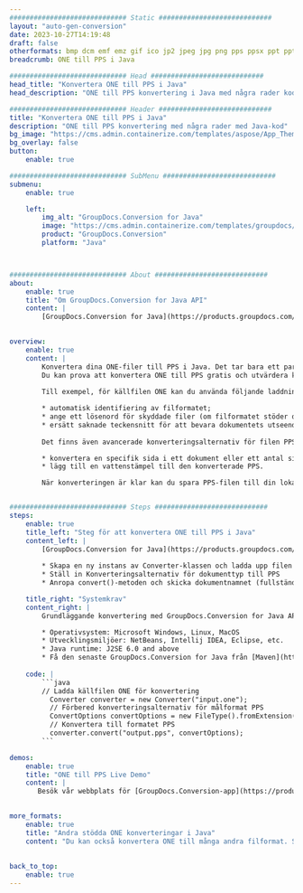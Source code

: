 ```yaml
---
############################# Static ############################
layout: "auto-gen-conversion"
date: 2023-10-27T14:19:48
draft: false
otherformats: bmp dcm emf emz gif ico jp2 jpeg jpg png pps ppsx ppt pptx psb psd svg svgz tga tif tiff webp wmf wmz
breadcrumb: ONE till PPS i Java

############################# Head ############################
head_title: "Konvertera ONE till PPS i Java"
head_description: "ONE till PPS konvertering i Java med några rader kod. Konvertera över 160 filformat med hjälp av GroupDocs dokumentkonverterings-API för Java"

############################# Header ############################
title: "Konvertera ONE till PPS i Java"
description: "ONE till PPS konvertering med några rader med Java-kod"
bg_image: "https://cms.admin.containerize.com/templates/aspose/App_Themes/V3/images/bg/header1.png"
bg_overlay: false
button:
    enable: true

############################# SubMenu ############################
submenu:
    enable: true

    left:
        img_alt: "GroupDocs.Conversion for Java"
        image: "https://cms.admin.containerize.com/templates/groupdocs/images/product-logos/90x90-noborder/groupdocs-conversion-java.png"
        product: "GroupDocs.Conversion"
        platform: "Java"



############################# About ############################
about:
    enable: true
    title: "Om GroupDocs.Conversion for Java API"
    content: |
        [GroupDocs.Conversion for Java](https://products.groupdocs.com/conversion/java/) är ett avancerat filformatkonverterings-API för konvertering mellan populära bild- och dokumentformat som Microsoft Office, OpenDocument, PDF, HTML, e-post, CAD. och mycket mer med bara några rader kod. Det inbyggda API:t upptäcker automatiskt formaten för originaldokumenten och erbjuder många alternativ för att anpassa de konverterade dokumenten. Tillsammans med funktionen att extrahera information från ett dokument, stöder den också cachelagring av konverteringsresultaten till den lokala disken som standard. Men alla typer av cachelagring kan stödjas genom att implementera lämpliga gränssnitt - Amazon S3, Dropbox, Google Drive, Windows Azure, Reddis eller andra.
    

overview:
    enable: true
    content: |
        Konvertera dina ONE-filer till PPS i Java. Det tar bara ett par rader med Java-kod på valfri plattform, som Windows, Linux, macOS.
        Du kan prova att konvertera ONE till PPS gratis och utvärdera kvaliteten på konverteringsresultaten. Tillsammans med enkla filkonverteringsskript kan du prova mer sofistikerade alternativ för att ladda källfilen ONE och lagra PPS-utdata. 
        
        Till exempel, för källfilen ONE kan du använda följande laddningsalternativ:

        * automatisk identifiering av filformatet;
        * ange ett lösenord för skyddade filer (om filformatet stöder det);
        * ersätt saknade teckensnitt för att bevara dokumentets utseende.
        
        Det finns även avancerade konverteringsalternativ för filen PPS:

        * konvertera en specifik sida i ett dokument eller ett antal sidor;
        * lägg till en vattenstämpel till den konverterade PPS.

        När konverteringen är klar kan du spara PPS-filen till din lokala filsökväg eller till tredje parts lagring såsom FTP, Amazon S3, Google Drive, Dropbox etc. Observera - för att konvertera ONE till PPS behöver du inte installera någon ytterligare programvara, såsom MS Office, Open Office, Adobe Acrobat Reader etc.


############################# Steps ############################
steps:
    enable: true
    title_left: "Steg för att konvertera ONE till PPS i Java"
    content_left: |
        [GroupDocs.Conversion for Java](https://products.groupdocs.com/conversion/java/) låter utvecklare enkelt konvertera ONE fil till PPS med några rader kod.
        
        * Skapa en ny instans av Converter-klassen och ladda upp filen ONE med den fullständiga sökvägen
        * Ställ in Konverteringsalternativ för dokumenttyp till PPS
        * Anropa convert()-metoden och skicka dokumentnamnet (fullständig sökväg) och formatet (PPS) som en parameter

    title_right: "Systemkrav"
    content_right: |
        Grundläggande konvertering med GroupDocs.Conversion for Java API kan göras med bara några rader kod. Våra API:er stöds på alla större plattformar och operativsystem. Innan du kör koden nedan, se till att du har följande förutsättningar installerade på ditt system.

        * Operativsystem: Microsoft Windows, Linux, MacOS
        * Utvecklingsmiljöer: NetBeans, Intellij IDEA, Eclipse, etc.
        * Java runtime: J2SE 6.0 and above
        * Få den senaste GroupDocs.Conversion for Java från [Maven](https://repository.groupdocs.com/webapp/#/artifacts/browse/tree/General/repo/com/groupdocs/groupdocs-conversion)
         
    code: |
        ```java    
        // Ladda källfilen ONE för konvertering
          Converter converter = new Converter("input.one");
          // Förbered konverteringsalternativ för målformat PPS
          ConvertOptions convertOptions = new FileType().fromExtension("pps").getConvertOptions();
          // Konvertera till formatet PPS
          converter.convert("output.pps", convertOptions);
        ```

demos:
    enable: true
    title: "ONE till PPS Live Demo"
    content: |
       Besök vår webbplats för [GroupDocs.Conversion-app](https://products.groupdocs.app/conversion/family) och försök konvertera ONE till PPS nu. Den kostnadsfria demon har följande fördelar
          

more_formats:
    enable: true
    title: "Andra stödda ONE konverteringar i Java"
    content: "Du kan också konvertera ONE till många andra filformat. Se listan nedan."
       
       
back_to_top:
    enable: true
---
```


